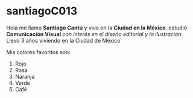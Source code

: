 # santiagoC013
Hola me llamo **Santiago Cantú** y vivo en la **Ciudad en la México**, estudió **Comunicación Visual**  *con interés en el diseño editorial y la ilustración.* Llevo 3 años viviendo en la Ciudad de México

Mis colores favoritos son:

 1. Rojo
 2. Rosa
 3. Naranja
 4. Verde
 5. Café
